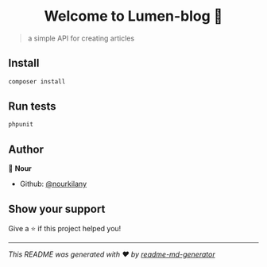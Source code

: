 <h1 align="center">Welcome to Lumen-blog 👋</h1>
<p>
</p>

> a simple API for creating articles

## Install

```sh
composer install
```

## Run tests

```sh
phpunit
```

## Author

👤 **Nour**

* Github: [@nourkilany](https://github.com/nourkilany)

## Show your support

Give a ⭐️ if this project helped you!

***
_This README was generated with ❤️ by [readme-md-generator](https://github.com/kefranabg/readme-md-generator)_
